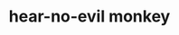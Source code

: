 ---
layout: smileys&emotion
title: hear-no-evil monkey
emoji: hear_no_evil_monkey
permalink: 🙉.html
---